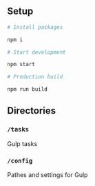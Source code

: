 ## Setup


```bash
# Install packages

npm i

# Start development

npm start

# Production build

npm run build

```

## Directories

### `/tasks`

Gulp tasks

### `/config`

Pathes and settings for Gulp
